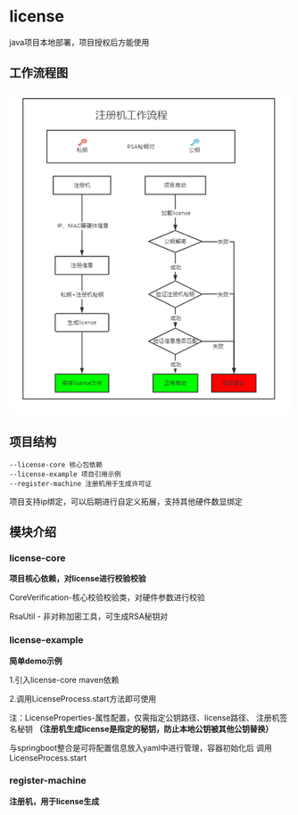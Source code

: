 # license

java项目本地部署，项目授权后方能使用

## 工作流程图

![](./doc/流程.jpg)

## 项目结构

    --license-core 核心包依赖
    --license-example 项目引用示例
    --register-machine 注册机用于生成许可证

项目支持ip绑定，可以后期进行自定义拓展，支持其他硬件数显绑定

## 模块介绍

### license-core

**项目核心依赖，对license进行校验校验**

CoreVerification-核心校验校验类，对硬件参数进行校验

RsaUtil - 非对称加密工具，可生成RSA秘钥对

### license-example

**简单demo示例**

1.引入license-core maven依赖

2.调用LicenseProcess.start方法即可使用

注：LicenseProperties-属性配置，仅需指定公钥路径、license路径、
注册机签名秘钥 **（注册机生成license是指定的秘钥，防止本地公钥被其他公钥替换）**

与springboot整合是可将配置信息放入yaml中进行管理，容器初始化后
调用LicenseProcess.start

### register-machine

**注册机，用于license生成**


